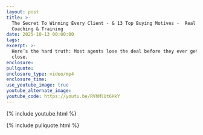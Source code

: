 ```yaml
---
layout: post
title: >-
  The Secret To Winning Every Client - & 13 Top Buying Motives -  Real Estate
  Coaching & Training
date: 2025-10-13 00:00:00
tags:
excerpt: >-
  Here’s the hard truth: Most agents lose the deal before they ever get to the
  close.
enclosure:
pullquote:
enclosure_type: video/mp4
enclosure_time:
use_youtube_image: true
youtube_alternate_image:
youtube_code: https://youtu.be/RVhMlUt6HkY
---
```

{% include youtube.html %}

{% include pullquote.html %}